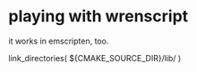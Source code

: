 # playing with wrenscript

it works in emscripten, too.




link_directories( ${CMAKE_SOURCE_DIR}/lib/ )

